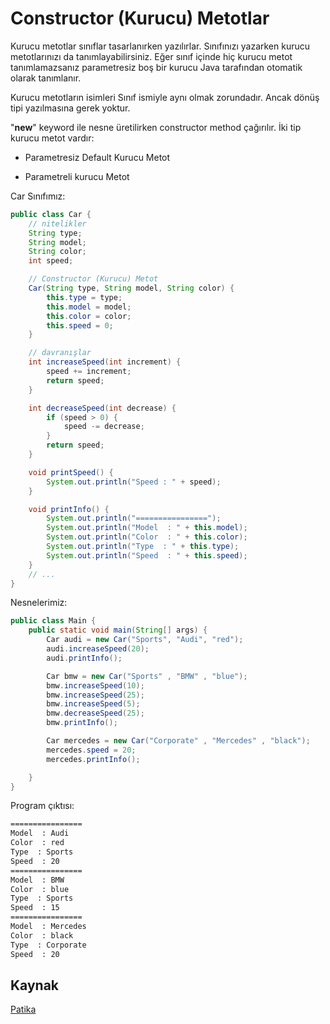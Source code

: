# Constructor (Kurucu) Metotlar

Kurucu metotlar sınıflar tasarlanırken yazılırlar. Sınıfınızı yazarken kurucu metotlarınızı da tanımlayabilirsiniz. Eğer sınıf içinde hiç kurucu metot tanımlamazsanız parametresiz boş bir kurucu Java tarafından otomatik olarak tanımlanır.

Kurucu metotların isimleri Sınıf ismiyle aynı olmak zorundadır. Ancak dönüş tipi yazılmasına gerek yoktur.

"**new**" keyword ile nesne üretilirken constructor method çağırılır. İki tip kurucu metot vardır:

* Parametresiz Default Kurucu Metot

* Parametreli kurucu Metot

Car Sınıfımız:

```java
public class Car {
    // nitelikler
    String type;
    String model;
    String color;
    int speed;

    // Constructor (Kurucu) Metot
    Car(String type, String model, String color) {
        this.type = type;
        this.model = model;
        this.color = color;
        this.speed = 0;
    }

    // davranışlar
    int increaseSpeed(int increment) {
        speed += increment;
        return speed;
    }

    int decreaseSpeed(int decrease) {
        if (speed > 0) {
            speed -= decrease;
        }
        return speed;
    }

    void printSpeed() {
        System.out.println("Speed : " + speed);
    }

    void printInfo() {
        System.out.println("================");
        System.out.println("Model  : " + this.model);
        System.out.println("Color  : " + this.color);
        System.out.println("Type  : " + this.type);
        System.out.println("Speed  : " + this.speed);
    }
    // ...
}
```

Nesnelerimiz:

```java
public class Main {
    public static void main(String[] args) {
        Car audi = new Car("Sports", "Audi", "red");
        audi.increaseSpeed(20);
        audi.printInfo();

        Car bmw = new Car("Sports" , "BMW" , "blue");
        bmw.increaseSpeed(10);
        bmw.increaseSpeed(25);
        bmw.increaseSpeed(5);
        bmw.decreaseSpeed(25);
        bmw.printInfo();

        Car mercedes = new Car("Corporate" , "Mercedes" , "black");
        mercedes.speed = 20;
        mercedes.printInfo();

    }
}
```

Program çıktısı:

```txt
================
Model  : Audi
Color  : red
Type  : Sports
Speed  : 20
================
Model  : BMW
Color  : blue
Type  : Sports
Speed  : 15
================
Model  : Mercedes
Color  : black
Type  : Corporate
Speed  : 20
```

## Kaynak

[Patika](https://app.patika.dev/moduller/java101/constructor)
